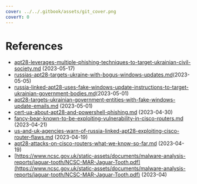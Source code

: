 ```yaml
---
cover: ../../.gitbook/assets/git_cover.png
coverY: 0
---
```


# References

* [apt28-leverages-multiple-phishing-techniques-to-target-ukrainian-civil-society.md](references/apt28-leverages-multiple-phishing-techniques-to-target-ukrainian-civil-society.md "mention") (2023-05-17)
* [russias-apt28-targets-ukraine-with-bogus-windows-updates.md](references/russias-apt28-targets-ukraine-with-bogus-windows-updates.md "mention")(2023-05-05)
* [russia-linked-apt28-uses-fake-windows-update-instructions-to-target-ukrainian-government-bodies.md](references/russia-linked-apt28-uses-fake-windows-update-instructions-to-target-ukrainian-government-bodies.md "mention")(2023-05-01)
* [apt28-targets-ukrainian-government-entities-with-fake-windows-update-emails.md](references/apt28-targets-ukrainian-government-entities-with-fake-windows-update-emails.md "mention") (2023-05-01)
* [cert-ua-about-apt28-and-powershell-phishing.md](references/cert-ua-about-apt28-and-powershell-phishing.md "mention") (2023-04-30)
* [fancy-bear-known-to-be-exploiting-vulnerability-in-cisco-routers.md](references/fancy-bear-known-to-be-exploiting-vulnerability-in-cisco-routers.md "mention") (2023-04-21)
* [us-and-uk-agencies-warn-of-russia-linked-apt28-exploiting-cisco-router-flaws.md](references/us-and-uk-agencies-warn-of-russia-linked-apt28-exploiting-cisco-router-flaws.md "mention") (2023-04-19)
* [apt28-attacks-on-cisco-routers-what-we-know-so-far.md](references/apt28-attacks-on-cisco-routers-what-we-know-so-far.md "mention") (2023-04-19)
* [https://www.ncsc.gov.uk/static-assets/documents/malware-analysis-reports/jaguar-tooth/NCSC-MAR-Jaguar-Tooth.pdf](https://www.ncsc.gov.uk/static-assets/documents/malware-analysis-reports/jaguar-tooth/NCSC-MAR-Jaguar-Tooth.pdf) (2023-04)
